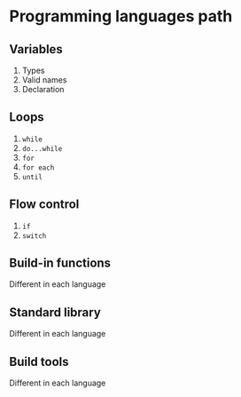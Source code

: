 # Programming languages path

## Variables

1. Types
2. Valid names
3. Declaration

## Loops

1. `while`
2. `do...while`
3. `for`
4. `for each`
5. `until`

## Flow control

1. `if`
2. `switch`

## Build-in functions

Different in each language

## Standard library

Different in each language

## Build tools

Different in each language
